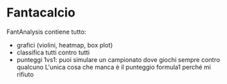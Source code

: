 # Fantacalcio
FantAnalysis contiene tutto:
  - grafici (violini, heatmap, box plot)
  - classifica tutti contro tutti
  - punteggi 1vs1: puoi simulare un campionato dove giochi sempre contro qualcuno
L'unica cosa che manca è il punteggio formula1 perché mi rifiuto
